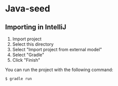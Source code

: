 # Java-seed

## Importing in IntelliJ

1. Import project
2. Select this directory
3. Select "Import project from external model"
4. Select "Gradle"
5. Click "Finish"

You can run the project with the following command:

```
$ gradle run
```


